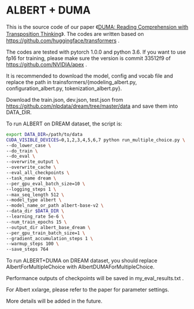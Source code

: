 # ALBERT + DUMA

This is the source code of our paper 《[DUMA: Reading Comprehension with Transposition Thinking](https://ieeexplore.ieee.org/document/9664302)》. The codes are written based on https://github.com/huggingface/transformers .

The codes are tested with pytorch 1.0.0 and python 3.6. If you want to use fp16 for training, please make sure the version is commit 33512f9 of https://github.com/NVIDIA/apex .

It is recommended to download the model, config and vocab file and replace the path in trainsformers/{modeling_albert.py, configuration_albert.py, tokenization_albert.py}.

Download the train.json, dev.json, test.json from https://github.com/nlpdata/dream/tree/master/data and save them into DATA_DIR.

To run ALBERT on DREAM dataset, the script is:
```bash
export DATA_DIR=/path/to/data
CUDA_VISIBLE_DEVICES=0,1,2,3,4,5,6,7 python run_multiple_choice.py \
--do_lower_case \
--do_train \
--do_eval \
--overwrite_output \
--overwrite_cache \
--eval_all_checkpoints \
--task_name dream \
--per_gpu_eval_batch_size=10 \
--logging_steps 1 \
--max_seq_length 512 \
--model_type albert \
--model_name_or_path albert-base-v2 \
--data_dir $DATA_DIR \
--learning_rate 5e-6 \
--num_train_epochs 15 \
--output_dir albert_base_dream \
--per_gpu_train_batch_size=1 \
--gradient_accumulation_steps 1 \
--warmup_steps 100 \
--save_steps 764
```

To run ALBERT+DUMA on DREAM dataset, you should replace AlbertForMultipleChoice with AlbertDUMAForMultipleChoice.

Performance outputs of checkpoints will be saved in my_eval_results.txt .

For Albert xxlarge, please refer to the paper for parameter settings.

More details will be added in the future.
